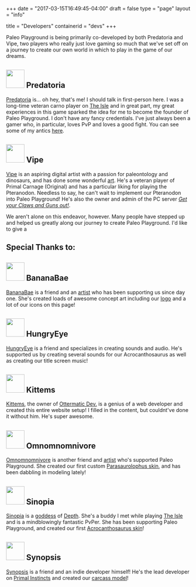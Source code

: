 +++
date = "2017-03-15T16:49:45-04:00"
draft = false
type = "page"
layout = "info"

title = "Developers"
containerid = "devs"
+++

Paleo Playground is being primarily co-developed by both Predatoria and Vipe, two players who really just love gaming so much that we've set off on a journey to create our own world in which to play in the game of our dreams.

## <img src="/img/devs/PredatoriaIcon.jpg" width=50> Predatoria

[Predatoria](http://steamcommunity.com/id/Predatoria/ "Predatoria's Steam page") is... oh hey, that's me!  I should talk in first-person here.  I was a long-time veteran carno player on [The Isle](http://store.steampowered.com/app/376210/ "The Isle's Steam Page") and in great part, my great experiences in this game sparked the idea for me to become the founder of Paleo Playground.  I don't have any fancy credentials.  I've just always been a gamer who, in particular, loves PvP and loves a good fight.  You can see some of my antics [here](https://www.youtube.com/channel/UCmYBMJFBBYgMOLPystoqMyA "Predatoria's Youtube Channel").


## <img src="/img/devs/VipeIcon.jpg" width=50> Vipe

[Vipe](http://steamcommunity.com/id/Vipe_lc_cfx/ "Vipe's Steam page") is an aspiring digital artist with a passion for paleontology and dinosaurs, and has done some wonderful [art](http://thy-vipe.deviantart.com/ "Vipe's Deviantart").  He's a veteran player of Primal Carnage (Original) and has a particular liking for playing the Pteranodon.  Needless to say, he can't wait to implement our Pteranodon into Paleo Playground!  He's also the owner and admin of the PC server [_Get your Claws and Guns out!_](https://docs.google.com/document/d/1owuv0oIPO-FXLJcQUBbB0pGlxQr9_Qjbntt2IuhHBjE/edit "Server Info").

We aren't alone on this endeavor, however.  Many people have stepped up and helped us greatly along our journey to create Paleo Playground.  I'd like to give a
## Special Thanks to:

## <img src="/img/devs/BananaBaeIcon.jpg" width=50> BananaBae
[BananaBae](http://steamcommunity.com/profiles/76561198196685093/ "BananaBae's Steam page") is a friend and an [artist](https://bananasareappealing.tumblr.com/ "BananaBae's Tumblr") who has been supporting us since day one.  She's created loads of awesome concept art including our [logo](/img/devs/PaleoPlaygroundIcon.png "Logo Image") and a lot of our icons on this page!

## <img src="/img/devs/HungryEyeIcon.jpg" width=50> HungryEye
[HungryEye](http://steamcommunity.com/profiles/76561198115008699/ "HungryEye's Steam page") is a friend and specializes in creating sounds and audio.  He's supported us by creating several sounds for our Acrocanthosaurus as well as creating our title screen music!

## <img src="/img/devs/KittemsIcon.png" width=50> Kittems
[Kittems](http://steamcommunity.com/id/Kittems/), the owner of [Ottermatic Dev.](http://ottermatic.io) is a genius of a web developer and created this entire website setup!  I filled in the content, but couldnt've done it without him.  He's super awesome.

## <img src="/img/devs/OmnomnomnivoreIcon.jpg" width=50> Omnomnomnivore
[Omnomnomnivore](http://steamcommunity.com/profiles/76561198124262389/ "Omnomnomnivore's Steam page") is another friend and [artist](http://eclipseadamah.deviantart.com/ "Omnomnomnivore's Deviantart") who's supported Paleo Playground.  She created our first custom [Parasaurolophus skin](/img/devs/ParaSkin.png "Para Skin"), and has been dabbling in modeling lately!

## <img src="/img/devs/SinopiaIcon.jpg" width=50> Sinopia
[Sinopia](http://steamcommunity.com/profiles/76561198166827219/ "Sinopia's Steam page") is a [goddess](https://www.youtube.com/channel/UCOVyCg4zDifJPgkgukronGw "Sinopia's Youtube channel") of [Depth](http://store.steampowered.com/app/274940/ "Depth's Steam Page").  She's a buddy I met while playing [The Isle](http://store.steampowered.com/app/376210/ "The Isle's Steam Page") and is a mindblowingly fantastic PvPer.  She has been supporting Paleo Playground, and created our first [Acrocanthosaurus skin](/img/devs/AcroSkin.png "Acro Skin")!

## <img src="/img/devs/SynopsisIcon.png" width=50> Synopsis
[Synopsis](http://steamcommunity.com/profiles/76561198263149243/ "Synopsis' Steam page") is a friend and an indie developer himself!  He's the lead developer on [Primal Instincts](https://discord.gg/8AAHgsd "Primal Instincts Discord") and created our [carcass model](/img/devs/Carcass.png "Carcass Image")!

